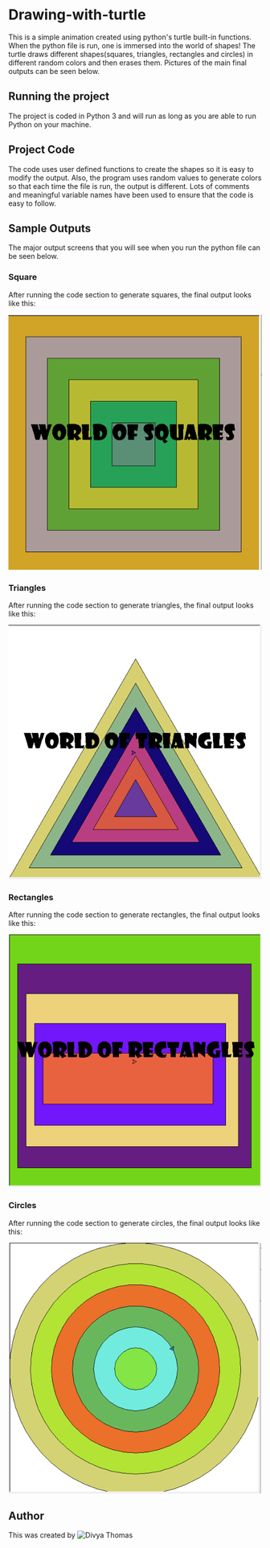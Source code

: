 # Drawing-with-turtle

This is a simple animation created using python's turtle built-in functions. When the python file is run, one is immersed into the world of shapes! The turtle draws different shapes(squares, triangles, rectangles and circles) in different random colors and then erases them. Pictures of the main final outputs can be seen below.

## Running the project

The project is coded in Python 3 and will run as long as you are able to run Python on your machine.

## Project Code
The code uses user defined functions to create the shapes so it is easy to modify the output. Also, the program uses random values to generate colors so that each time the file is run, the output is different. Lots of comments and meaningful variable names have been used to ensure that the code is easy to follow. 

## Sample Outputs

The major output screens that you will see when you run the python file can be seen below.

### Square

After running the code section to generate squares, the final output looks like this:

![Square output](./worldofshapes2.PNG)


### Triangles

After running the code section to generate triangles, the final output looks like this:

![Triangles output](./worldofshapes1.PNG)


### Rectangles

After running the code section to generate rectangles, the final output looks like this:

![Rectangles output](./worldofshapes4.PNG)


### Circles

After running the code section to generate circles, the final output looks like this:

![Circles output](./worldofshapes3.PNG)


## Author

This was created by ![Divya Thomas](https://www.linkedin.com/in/divya-thomas-sfu/)
